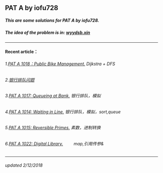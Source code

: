## PAT A by iofu728 

##### This are some solutions for PAT A by iofu728.

##### The idea of the problem is in: [wyydsb.xin][1]
-----
#### Recent article：
###### 1.[PAT A 1018：Public Bike Management.][2]  Dijkstra + DFS
###### 2.[银行排队问题][3]
###### 3.[PAT A 1017: Queueing at Bank.][4]        银行排队，模拟
###### 4.[PAT A 1014: Waiting in Line.][5]         银行排队，模拟，sort,queue
###### 5.[PAT A 1015: Reversible Primes.][6]       素数，进制转换
###### 6.[PAT A 1022: Digital Library.][7]         map,引用传参&

-----
###### updated 2/12/2018


				
[1]:http://wyydsb.xin     "乌云压顶是吧"
[2]: http://wyydsb.xin/2018/02/11/1018/  "PAT A 1018: Public Bike Management (30)"
[3]: http://wyydsb.xin/2018/02/10/slfx/  "银行排队问题分析"
[4]: http://wyydsb.xin/2018/02/10/1017/  "PAT A 1017: Queueing at Bank (25)"
[5]: http://wyydsb.xin/2018/02/10/1014/  "PAT A 1014: Waiting in Line (30)"
[6]: http://wyydsb.xin/2018/02/10/1015/  "PAT A 1015:  Reversible Primes (20)"
[7]:http://wyydsb.xin/2018/02/09/1022/  "PAT A 1022: Digital Library (30)"
